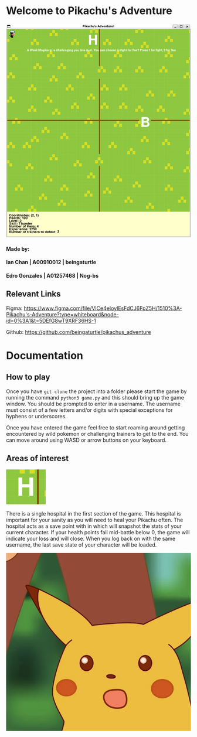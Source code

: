 # Welcome to Pikachu's Adventure

![Game](game.png)

#### Made by:
#### Ian Chan | **A00910012** | beingaturtle
#### Edro Gonzales | **A01257468** | Nog-bs

## Relevant Links

Figma: https://www.figma.com/file/VlCe4eIoylEsFdCJ6FpZ5H/1510%3A-Pikachu's-Adventure?type=whiteboard&node-id=0%3A1&t=5DEfG8wT9XRF36HS-1

Github: https://github.com/beingaturtle/pikachus_adventure

# Documentation

## How to play
Once you have `git clone` the project into a folder please start the game by running the command
`python3 game.py` and this should bring up the game window. You should be prompted to enter in a username.
The username must consist of a few letters and/or digits with special exceptions for hyphens or underscores. 

Once you have entered the game feel free to start roaming around getting encountered by wild pokemon or challenging trainers to get to the end. You can move around using WASD or arrow buttons on your keyboard.

## Areas of interest

![Hospital](hospital_sample.png)

There is a single hospital in the first section of the game. This hospital is important for your sanity as
you will need to heal your Pikachu often. The hospital acts as a save point with in which will snapshot the stats of your current character. If your health points fall mid-battle below 0, the game will indicate your loss and will close. When you log back on with the same username, the last save state of your character will be loaded.

![Pikachu Suprise Face](./pikachu_face.png)


